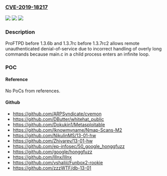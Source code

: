 ### [CVE-2019-18217](https://cve.mitre.org/cgi-bin/cvename.cgi?name=CVE-2019-18217)
![](https://img.shields.io/static/v1?label=Product&message=n%2Fa&color=blue)
![](https://img.shields.io/static/v1?label=Version&message=n%2Fa&color=blue)
![](https://img.shields.io/static/v1?label=Vulnerability&message=n%2Fa&color=brighgreen)

### Description

ProFTPD before 1.3.6b and 1.3.7rc before 1.3.7rc2 allows remote unauthenticated denial-of-service due to incorrect handling of overly long commands because main.c in a child process enters an infinite loop.

### POC

#### Reference
No PoCs from references.

#### Github
- https://github.com/ARPSyndicate/cvemon
- https://github.com/DButter/whitehat_public
- https://github.com/Dokukin1/Metasploitable
- https://github.com/Iknowmyname/Nmap-Scans-M2
- https://github.com/NikulinMS/13-01-hw
- https://github.com/Zhivarev/13-01-hw
- https://github.com/ep-infosec/50_google_honggfuzz
- https://github.com/google/honggfuzz
- https://github.com/lllnx/lllnx
- https://github.com/vshaliii/Funbox2-rookie
- https://github.com/zzzWTF/db-13-01

